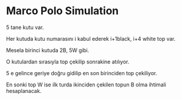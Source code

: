 # Marco Polo Simulation

5 tane kutu var.

Her kutuda kutu numarasını i kabul ederek i+1black, i+4 white top var.

Mesela birinci kutuda 2B, 5W gibi.

O kutulardan sırasıyla top çekilip sonrakine atılıyor. 

5 e gelince geriye doğru gidilip en son birinciden top çekiliyor. 

En sonki top W ise ilk turda ikinciden çekilen topun B olma ihtimali hesaplanacak.


